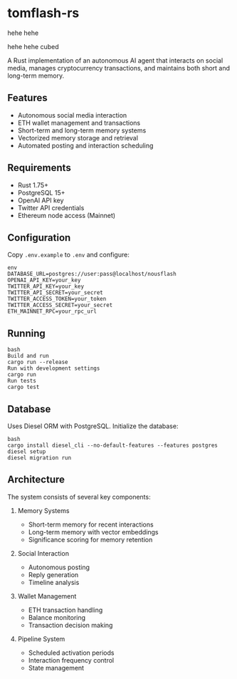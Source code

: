 # tomflash-rs

hehe hehe

hehe hehe cubed

A Rust implementation of an autonomous AI agent that interacts on social media, manages cryptocurrency transactions, and maintains both short and long-term memory.

## Features

- Autonomous social media interaction
- ETH wallet management and transactions
- Short-term and long-term memory systems
- Vectorized memory storage and retrieval
- Automated posting and interaction scheduling

## Requirements

- Rust 1.75+
- PostgreSQL 15+
- OpenAI API key
- Twitter API credentials
- Ethereum node access (Mainnet)

## Configuration

Copy `.env.example` to `.env` and configure:


```
env
DATABASE_URL=postgres://user:pass@localhost/nousflash
OPENAI_API_KEY=your_key
TWITTER_API_KEY=your_key
TWITTER_API_SECRET=your_secret
TWITTER_ACCESS_TOKEN=your_token
TWITTER_ACCESS_SECRET=your_secret
ETH_MAINNET_RPC=your_rpc_url
```

## Running

```
bash
Build and run
cargo run --release
Run with development settings
cargo run
Run tests
cargo test
```

## Database

Uses Diesel ORM with PostgreSQL. Initialize the database:

```
bash
cargo install diesel_cli --no-default-features --features postgres
diesel setup
diesel migration run
```

## Architecture

The system consists of several key components:

1. Memory Systems
   - Short-term memory for recent interactions
   - Long-term memory with vector embeddings
   - Significance scoring for memory retention

2. Social Interaction
   - Autonomous posting
   - Reply generation
   - Timeline analysis

3. Wallet Management
   - ETH transaction handling
   - Balance monitoring
   - Transaction decision making

4. Pipeline System
   - Scheduled activation periods
   - Interaction frequency control
   - State management